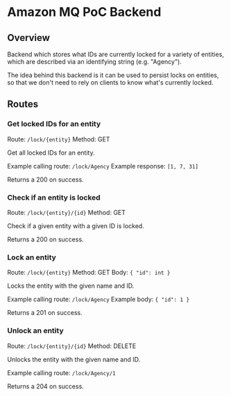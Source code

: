 # Amazon MQ PoC Backend

## Overview
Backend which stores what IDs are currently locked for a variety of entities, which are described via an identifying string (e.g. "Agency").

The idea behind this backend is it can be used to persist locks on entities, so that we don't need to rely on clients to know what's currently 
locked.

## Routes

### Get locked IDs for an entity
Route: `/lock/{entity}`
Method: GET

Get all locked IDs for an entity.

Example calling route: `/lock/Agency`
Example response: `[1, 7, 31]`

Returns a 200 on success.

### Check if an entity is locked
Route: `/lock/{entity}/{id}`
Method: GET

Check if a given entity with a given ID is locked.

Returns a 200 on success.

### Lock an entity
Route: `/lock/{entity}`
Method: GET
Body: `{ "id": int }`

Locks the entity with the given name and ID.

Example calling route: `/lock/Agency`
Example body: `{ "id": 1 }`

Returns a 201 on success.

### Unlock an entity
Route: `/lock/{entity}/{id}`
Method: DELETE

Unlocks the entity with the given name and ID.

Example calling route: `/lock/Agency/1`

Returns a 204 on success.

